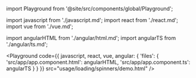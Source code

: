 import Playground from '@site/src/components/global/Playground';

import javascript from './javascript.md';
import react from './react.md';
import vue from './vue.md';

import angularHTML from './angular/html.md';
import angularTS from './angular/ts.md';

<Playground code={{
  javascript, 
  react, 
  vue, 
  angular: {
    'files': {
      'src/app/app.component.html': angularHTML,
      'src/app/app.component.ts': angularTS
    }
  }
}} src="usage/loading/spinners/demo.html" />
